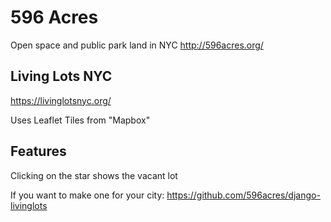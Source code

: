 # 596 Acres

Open space and public park land in NYC
http://596acres.org/

## Living Lots NYC 

https://livinglotsnyc.org/

Uses Leaflet
Tiles from "Mapbox"

## Features
Clicking on the star shows the vacant lot

If you want to make one for your city:
https://github.com/596acres/django-livinglots
